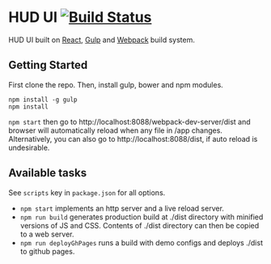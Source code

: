 # HUD UI [![Build Status][travis-image]][travis-url]

HUD UI built on [React](http://facebook.github.io/react/), [Gulp](http://gulpjs.com/) and [Webpack](http://webpack.github.io/) build system.

## Getting Started
First clone the repo. Then, install gulp, bower and npm modules.

```
npm install -g gulp
npm install
```

`npm start` then go to http://localhost:8088/webpack-dev-server/dist and browser will automatically reload when any file in /app changes. Alternatively, you can also go to http://localhost:8088/dist, if auto reload is undesirable.

## Available tasks
See `scripts` key in `package.json` for all options.
* `npm start` implements an http server and a live reload server.
* `npm run build` generates production build at ./dist directory with minified versions of JS and CSS. Contents of ./dist directory can then be copied to a web server.
* `npm run deployGhPages` runs a build with demo configs and deploys ./dist to github pages.

[travis-url]: https://travis-ci.org/ozone-development/hud-ui
[travis-image]: https://travis-ci.org/ozone-development/hud-ui.svg

